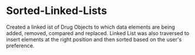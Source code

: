# Sorted-Linked-Lists
Created a linked ist of Drug Objects to which data elements are being added, removed, compared and replaced. Linked List was also traversed to insert elements at the right position and then sorted based on the user's preference.
